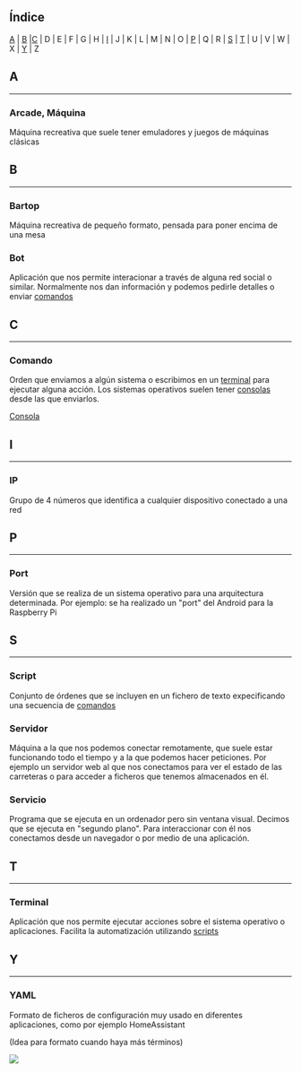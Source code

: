 ## Índice

[A](#A) | [B](#B) |[C](#C) | D | E | F | G | H | [I](#I) | J | K | L | M | N | O | [P](#P) | Q | R | [S](#S) | [T](#T) | U | V | W | X | [Y](#Y) | Z 

## A
---

### Arcade, Máquina
Máquina recreativa que suele tener emuladores y juegos de máquinas clásicas

## B
---

### Bartop
Máquina recreativa de pequeño formato, pensada para poner encima de una mesa

### Bot
Aplicación que nos permite interacionar a través de alguna red social o similar. Normalmente nos dan información y podemos pedirle detalles o enviar [comandos](#Comando)

## C
----
### Comando
Orden que enviamos a algún sistema o escribimos en un [terminal](#Terminal) para ejecutar alguna acción. Los sistemas operativos suelen tener [consolas](#Consola) desde las que enviarlos.

[Consola](#Terminal)

## I
-----
### IP
Grupo de 4 números que identifica a cualquier dispositivo conectado a una red



## P
-----

### Port
Versión que se realiza de un sistema operativo para una arquitectura determinada.
Por ejemplo: se ha realizado un "port" del Android para la Raspberry Pi



## S
---

### Script
Conjunto de órdenes que se incluyen en un fichero de texto expecificando una secuencia de [comandos](#Comando)

### Servidor
Máquina a la que nos podemos conectar remotamente, que suele estar funcionando todo el tiempo y a la que podemos hacer peticiones. Por ejemplo un servidor web al que nos conectamos para ver el estado de las carreteras o para acceder a ficheros que tenemos almacenados en él.

### Servicio
Programa que se ejecuta en un ordenador pero sin ventana visual. Decimos que se ejecuta en "segundo plano". Para interaccionar con él nos conectamos desde un navegador o por medio de una aplicación. 


## T
---

### Terminal
Aplicación que nos permite ejecutar acciones sobre el sistema operativo o aplicaciones.
Facilita la automatización utilizando [scripts](#Script)

## Y
---

### YAML
Formato de ficheros de configuración muy usado en diferentes aplicaciones, como por ejemplo HomeAssistant


(Idea para formato cuando haya más términos)

![](Ideas%20para%20formato.png)